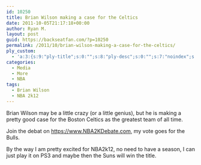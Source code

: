 ```yaml
---
id: 10250
title: Brian Wilson making a case for the Celtics
date: 2011-10-05T21:17:18+00:00
author: Ryan M.
layout: post
guid: https://backseatfan.com/?p=10250
permalink: /2011/10/brian-wilson-making-a-case-for-the-celtics/
ply_custom:
  - 'a:3:{s:9:"ply-title";s:0:"";s:8:"ply-desc";s:0:"";s:7:"noindex";s:0:"";}'
categories:
  - Media
  - More
  - NBA
tags:
  - Brian Wilson
  - NBA 2k12
---
```


<div class="entry">
  <p>
  </p>

  <p>
    Brian Wilson may be a little crazy (or a little genius), but he is making a pretty good case for the Boston Celtics as the greatest team of all time.
  </p>

  <p>
    Join the debat on <a title="https://www.NBA2KDebate.com" dir="ltr" href="https://www.nba2kdebate.com/" target="_blank">https://www.NBA2KDebate.com</a>, my vote goes for the Bulls.
  </p>

  <p>
    By the way I am pretty excited for NBA2k12, no need to have a season, I can just play it on PS3 and maybe then the Suns will win the title. 
  </p>
</div>
